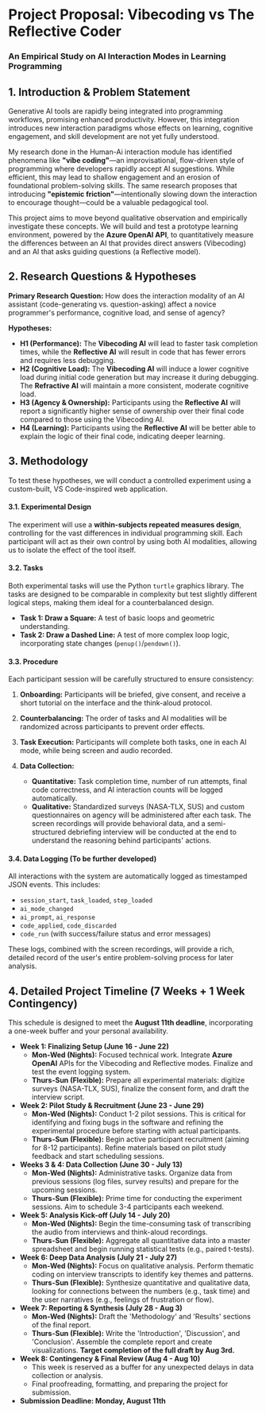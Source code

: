 # Project Proposal: Vibecoding vs The Reflective Coder

### An Empirical Study on AI Interaction Modes in Learning Programming

## 1. Introduction & Problem Statement

Generative AI tools are rapidly being integrated into programming workflows, promising enhanced productivity. However, this integration introduces new interaction paradigms whose effects on learning, cognitive engagement, and skill development are not yet fully understood.

My research done in the Human-Ai interaction module has identified phenomena like **"vibe coding"**—an improvisational, flow-driven style of programming where developers rapidly accept AI suggestions. While efficient, this may lead to shallow engagement and an erosion of foundational problem-solving skills. The same research proposes that introducing **"epistemic friction"**—intentionally slowing down the interaction to encourage thought—could be a valuable pedagogical tool.

This project aims to move beyond qualitative observation and empirically investigate these concepts. We will build and test a prototype learning environment, powered by the **Azure OpenAI API**, to quantitatively measure the differences between an AI that provides direct answers (Vibecoding) and an AI that asks guiding questions (a Reflective model).

## 2. Research Questions & Hypotheses

**Primary Research Question:** How does the interaction modality of an AI assistant (code-generating vs. question-asking) affect a novice programmer's performance, cognitive load, and sense of agency?

**Hypotheses:**

- **H1 (Performance):** The **Vibecoding AI** will lead to faster task completion times, while the **Reflective AI** will result in code that has fewer errors and requires less debugging.
- **H2 (Cognitive Load):** The **Vibecoding AI** will induce a lower cognitive load during initial code generation but may increase it during debugging. The **Refractive AI** will maintain a more consistent, moderate cognitive load.
- **H3 (Agency & Ownership):** Participants using the **Reflective AI** will report a significantly higher sense of ownership over their final code compared to those using the Vibecoding AI.
- **H4 (Learning):** Participants using the **Reflective AI** will be better able to explain the logic of their final code, indicating deeper learning.

## 3. Methodology

To test these hypotheses, we will conduct a controlled experiment using a custom-built, VS Code-inspired web application.

#### 3.1. Experimental Design

The experiment will use a **within-subjects repeated measures design**, controlling for the vast differences in individual programming skill. Each participant will act as their own control by using both AI modalities, allowing us to isolate the effect of the tool itself.

#### 3.2. Tasks

Both experimental tasks will use the Python `turtle` graphics library. The tasks are designed to be comparable in complexity but test slightly different logical steps, making them ideal for a counterbalanced design.

- **Task 1: Draw a Square:** A test of basic loops and geometric understanding.
- **Task 2: Draw a Dashed Line:** A test of more complex loop logic, incorporating state changes (`penup()`/`pendown()`).

#### 3.3. Procedure

Each participant session will be carefully structured to ensure consistency:

1. **Onboarding:** Participants will be briefed, give consent, and receive a short tutorial on the interface and the think-aloud protocol.
2. **Counterbalancing:** The order of tasks and AI modalities will be randomized across participants to prevent order effects.
3. **Task Execution:** Participants will complete both tasks, one in each AI mode, while being screen and audio recorded.
4. **Data Collection:**

   - **Quantitative:** Task completion time, number of run attempts, final code correctness, and AI interaction counts will be logged automatically.
   - **Qualitative:** Standardized surveys (NASA-TLX, SUS) and custom questionnaires on agency will be administered after each task. The screen recordings will provide behavioral data, and a semi-structured debriefing interview will be conducted at the end to understand the reasoning behind participants' actions.

#### 3.4. Data Logging (To be further developed)

All interactions with the system are automatically logged as timestamped JSON events. This includes:

- `session_start`, `task_loaded`, `step_loaded`
- `ai_mode_changed`
- `ai_prompt`, `ai_response`
- `code_applied`, `code_discarded`
- `code_run` (with success/failure status and error messages)

These logs, combined with the screen recordings, will provide a rich, detailed record of the user's entire problem-solving process for later analysis.

## 4. Detailed Project Timeline (7 Weeks + 1 Week Contingency)

This schedule is designed to meet the **August 11th deadline**, incorporating a one-week buffer and your personal availability.

- **Week 1: Finalizing Setup (June 16 - June 22)**
  - **Mon-Wed (Nights):** Focused technical work. Integrate **Azure OpenAI** APIs for the Vibecoding and Reflective modes. Finalize and test the event logging system.
  - **Thurs-Sun (Flexible):** Prepare all experimental materials: digitize surveys (NASA-TLX, SUS), finalize the consent form, and draft the interview script.
- **Week 2: Pilot Study & Recruitment (June 23 - June 29)**
  - **Mon-Wed (Nights):** Conduct 1-2 pilot sessions. This is critical for identifying and fixing bugs in the software and refining the experimental procedure before starting with actual participants.
  - **Thurs-Sun (Flexible):** Begin active participant recruitment (aiming for 8-12 participants). Refine materials based on pilot study feedback and start scheduling sessions.
- **Weeks 3 & 4: Data Collection (June 30 - July 13)**
  - **Mon-Wed (Nights):** Administrative tasks. Organize data from previous sessions (log files, survey results) and prepare for the upcoming sessions.
  - **Thurs-Sun (Flexible):** Prime time for conducting the experiment sessions. Aim to schedule 3-4 participants each weekend.
- **Week 5: Analysis Kick-off (July 14 - July 20)**
  - **Mon-Wed (Nights):** Begin the time-consuming task of transcribing the audio from interviews and think-aloud recordings.
  - **Thurs-Sun (Flexible):** Aggregate all quantitative data into a master spreadsheet and begin running statistical tests (e.g., paired t-tests).
- **Week 6: Deep Data Analysis (July 21 - July 27)**
  - **Mon-Wed (Nights):** Focus on qualitative analysis. Perform thematic coding on interview transcripts to identify key themes and patterns.
  - **Thurs-Sun (Flexible):** Synthesize quantitative and qualitative data, looking for connections between the numbers (e.g., task time) and the user narratives (e.g., feelings of frustration or flow).
- **Week 7: Reporting & Synthesis (July 28 - Aug 3)**
  - **Mon-Wed (Nights):** Draft the 'Methodology' and 'Results' sections of the final report.
  - **Thurs-Sun (Flexible):** Write the 'Introduction', 'Discussion', and 'Conclusion'. Assemble the complete report and create visualizations. **Target completion of the full draft by Aug 3rd.**
- **Week 8: Contingency & Final Review (Aug 4 - Aug 10)**
  - This week is reserved as a buffer for any unexpected delays in data collection or analysis.
  - Final proofreading, formatting, and preparing the project for submission.
- **Submission Deadline: Monday, August 11th**
